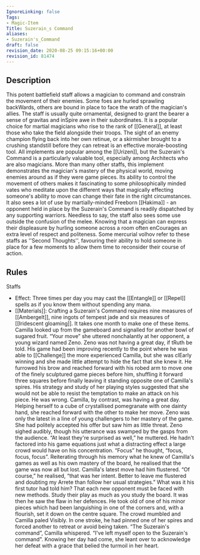 ```yaml
---
IgnoreLinking: false
Tags:
- Magic-Item
Title: Suzerain_s Command
aliases:
- Suzerain's_Command
draft: false
revision_date: 2020-08-25 09:15:16+00:00
revision_id: 81474
---
```


## Description
This potent battlefield staff allows a magician to command and constrain the movement of their enemies. Some foes are hurled sprawling backWards, others are bound in place to face the wrath of the magician's allies. The staff is usually quite ornamental, designed to grant the bearer a sense of gravitas and inSpire awe in their subordinates. It is a popular choice for martial magicians who rise to the rank of [[General]], at least those who take the field alongside their troops. The sight of an enemy champion flying back into her own retinue, or a skirmisher brought to a crushing standstill before they can retreat is an effective morale-boosting tool.
All implements are popular among the [[Urizen]], but the Suzerain's Command is a particularly valuable tool, especially among Architects who are also magicians. More than many other staffs, this implement demonstrates the magician's mastery of the physical world, moving enemies around as if they were game pieces. Its ability to control the movement of others makes it fascinating to some philosophically minded vates who meditate upon the different ways that magically effecting someone's ability to move can change their fate in the right circumstances. It also sees a lot of use by martially-minded Freeborn [[Hakima]] - an opponent held in place by the Suzerain's Command is readily dispatched by any supporting warriors.
Needless to say, the staff also sees some use outside the confusion of the melee. Knowing that a magician can express their displeasure by hurling someone across a room often enCourages an extra level of respect and politeness. Some mercurial volhov refer to these staffs as ''Second Thoughts'', favouring their ability to hold someone in place for a few moments to allow them time to reconsider their course of action.
## Rules
Staffs
* Effect: Three times per day you may cast the [[Entangle]] or [[Repel]] spells as if you know them without spending any mana.
* [[Materials]]: Crafting a Suzerain's Command requires nine measures of [[Ambergelt]], nine ingots of tempest jade and six measures of [[Iridescent gloaming]]. It takes one month to make one of these items.
Camilla looked up from the gameboard and signalled for another bowl of sugared fruit.
“Your move” she uttered nonchalantly at her opponent, a young wizard named Zeno.
Zeno was not having a great day, if tRuth be told. His game had been improving recently to the point where he was able to [[Challenge]] the more experienced Camilla, but she was clEarly winning and she made little attempt to hide the fact that she knew it. He furrowed his brow and reached forward with  his robed arm to move one of the finely sculptured game pieces before him, shuffling it forward three squares before finally leaving it standing opposite one of Camilla's spires. His strategy and study of her playing styles suggested that she would not be able to resist the temptation to make an attack on his piece.
He was wrong.
Camilla, by contrast, was having a great day. Helping herself to a cube of crystallised pomegranate with one dainty hand, she reached forward with the other to make her move. Zeno was only the latest in a line of young challengers to her mastery of the game. She had politely accepted his offer but saw him as little threat. 
Zeno sighed audibly, though his utterance was swamped by the gasps from the audience. “At least they're surprised as well,” he muttered. He hadn't factored into his game equations just what a distracting effect a large crowd would have on his concentration. “Focus” he thought, “focus, focus, focus”. Reiterating through his memory what he knew of Camilla's games as well as his own mastery of the board, he realised that the game was now all but lost. Camilla's latest move had him flustered. “Of course,” he realised, “that was her intent. Better to leave me flustered and doubting my Arrete than follow her usual strategies.” What was it his first tutor had told him? That each new opponent must be faced with new methods. Study their play as much as you study the board. It was then he saw the flaw in her defences.
He took old of one of his minor pieces which had been languishing in one of the corners and, with a flourish, set it down on the centre square. The crowd mumbled and Camilla paled Visibly. In one stroke, he had pinned one of her spires and forced another to retreat or avoid being taken. 
“The Suzerain's command”, Camilla whispered. “I've left myself open to the Suzerain's command". Knowing her day had come, she leant over to acknowledge her defeat with a grace that belied the turmoil in her heart.